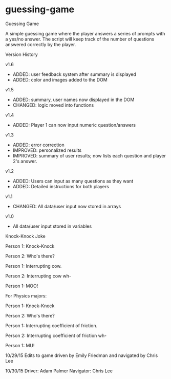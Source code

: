 # guessing-game
Guessing Game

A simple guessing game where the player answers a series of prompts with a yes/no answer.
The script will keep track of the number of questions answered correctly by the player.

Version History

v1.6

- ADDED: user feedback system after summary is displayed
- ADDED: color and images added to the DOM

v1.5

- ADDED: summary, user names now displayed in the DOM
- CHANGED: logic moved into functions

v1.4

- ADDED: Player 1 can now input numeric question/answers

v1.3

- ADDED: error correction
- IMPROVED: personalized results
- IMPROVED: summary of user results; now lists each question and player 2's answer.

v1.2

- ADDED: Users can input as many questions as they want
- ADDED: Detailed instructions for both players

v1.1

- CHANGED: All data/user input now stored in arrays

v1.0

- All data/user input stored in variables

Knock-Knock Joke

Person 1: Knock-Knock

Person 2: Who's there?

Person 1: Interrupting cow.

Person 2: Interrupting cow wh-

Person 1: MOO!

For Physics majors:

Person 1: Knock-Knock

Person 2: Who's there?

Person 1: Interrupting coefficient of friction.

Person 2: Interrupting coefficient of friction wh-

Person 1: MU!

10/29/15
Edits to game driven by Emily Friedman and navigated by Chris Lee

10/30/15
Driver: Adam Palmer
Navigator:  Chris Lee

